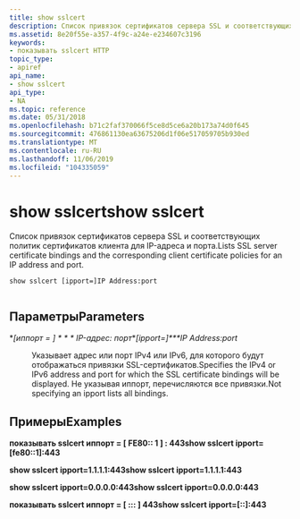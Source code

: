```yaml
---
title: show sslcert
description: Список привязок сертификатов сервера SSL и соответствующих политик сертификатов клиента для IP-адреса и порта.
ms.assetid: 8e20f55e-a357-4f9c-a24e-e234607c3196
keywords:
- показывать sslcert HTTP
topic_type:
- apiref
api_name:
- show sslcert
api_type:
- NA
ms.topic: reference
ms.date: 05/31/2018
ms.openlocfilehash: b71c2faf370066f5ce8d5ce6a20b173a74d0f645
ms.sourcegitcommit: 476861130ea63675206d1f06e517059705b930ed
ms.translationtype: MT
ms.contentlocale: ru-RU
ms.lasthandoff: 11/06/2019
ms.locfileid: "104335059"
---
```

# <a name="show-sslcert"></a><span data-ttu-id="ab18a-104">show sslcert</span><span class="sxs-lookup"><span data-stu-id="ab18a-104">show sslcert</span></span>

<span data-ttu-id="ab18a-105">Список привязок сертификатов сервера SSL и соответствующих политик сертификатов клиента для IP-адреса и порта.</span><span class="sxs-lookup"><span data-stu-id="ab18a-105">Lists SSL server certificate bindings and the corresponding client certificate policies for an IP address and port.</span></span>

``` syntax
show sslcert [ipport=]IP Address:port
 
```

## <a name="parameters"></a><span data-ttu-id="ab18a-106">Параметры</span><span class="sxs-lookup"><span data-stu-id="ab18a-106">Parameters</span></span>

<dl> <dt>

<span data-ttu-id="ab18a-107"><span id="_ipport__IP_Address_port"></span><span id="_ipport__ip_address_port"></span><span id="_IPPORT__IP_ADDRESS_PORT"></span>\**\[иппорт = \] \* \* \* IP-адрес: порт*</span><span class="sxs-lookup"><span data-stu-id="ab18a-107"><span id="_ipport__IP_Address_port"></span><span id="_ipport__ip_address_port"></span><span id="_IPPORT__IP_ADDRESS_PORT"></span>\**\[ipport=\]\*\*\*IP Address:port*</span></span>
</dt> <dd>

<span data-ttu-id="ab18a-108">Указывает адрес или порт IPv4 или IPv6, для которого будут отображаться привязки SSL-сертификатов.</span><span class="sxs-lookup"><span data-stu-id="ab18a-108">Specifies the IPv4 or IPv6 address and port for which the SSL certificate bindings will be displayed.</span></span> <span data-ttu-id="ab18a-109">Не указывая иппорт, перечисляются все привязки.</span><span class="sxs-lookup"><span data-stu-id="ab18a-109">Not specifying an ipport lists all bindings.</span></span>

</dd> </dl>

## <a name="examples"></a><span data-ttu-id="ab18a-110">Примеры</span><span class="sxs-lookup"><span data-stu-id="ab18a-110">Examples</span></span>

<span data-ttu-id="ab18a-111">**показывать sslcert иппорт = \[ FE80:: 1 \] : 443**</span><span class="sxs-lookup"><span data-stu-id="ab18a-111">**show sslcert ipport=\[fe80::1\]:443**</span></span>

<span data-ttu-id="ab18a-112">**show sslcert ipport=1.1.1.1:443**</span><span class="sxs-lookup"><span data-stu-id="ab18a-112">**show sslcert ipport=1.1.1.1:443**</span></span>

<span data-ttu-id="ab18a-113">**show sslcert ipport=0.0.0.0:443**</span><span class="sxs-lookup"><span data-stu-id="ab18a-113">**show sslcert ipport=0.0.0.0:443**</span></span>

<span data-ttu-id="ab18a-114">**показывать sslcert иппорт = \[ ::: \] 443**</span><span class="sxs-lookup"><span data-stu-id="ab18a-114">**show sslcert ipport=\[::\]:443**</span></span>

 

 




